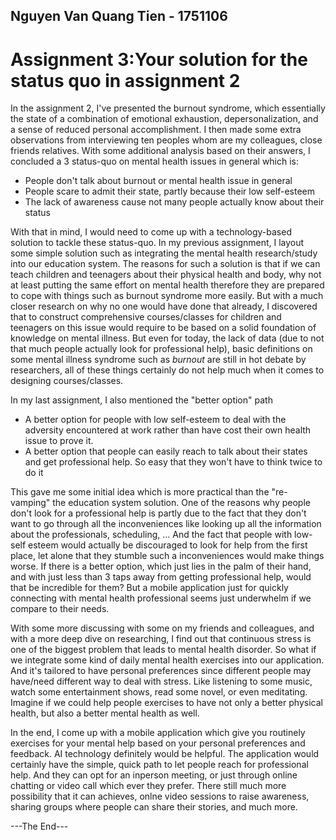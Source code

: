 ## Nguyen Van Quang Tien - 1751106

# Assignment 3:Your solution for the status quo in assignment 2

In the assignment 2, I've presented the burnout syndrome, which essentially the state of a combination of emotional exhaustion, depersonalization, and a sense of reduced personal accomplishment. I then made some extra observations from interviewing ten peoples whom are my colleagues, close friends relatives. With some additional analysis based on their answers, I concluded a 3 status-quo on mental health issues in general which is:
- People don't talk about burnout or mental health issue in general
- People scare to admit their state, partly because their low self-esteem
- The lack of awareness cause not many people actually know about their status

With that in mind, I would need to come up with a technology-based solution to tackle these status-quo. In my previous assignment, I layout some simple solution such as integrating the mental health research/study into our education system. The reasons for such a solution is that if we can teach children and teenagers about their physical health and body, why not at least putting the same effort on mental health therefore they are prepared to cope with things such as burnout syndrome more easily. But with a much closer research on why no one would have done that already, I discovered that to construct comprehensive courses/classes for children and teenagers on this issue would require to be based on a solid foundation of knowledge on mental illness. But even for today, the lack of data (due to not that much people actually look for professional help), basic definitions on some mental illness syndrome such as *burnout* are still in hot debate by researchers, all of these things certainly do not help much when it comes to designing courses/classes.

In my last assignment, I also mentioned the "better option" path 
- A better option for people with low self-esteem to deal with the adversity encountered at work rather than have cost their own health issue to prove it.
- A better option that people can easily reach to talk about their states and get professional help. So easy that they won't have to think twice to do it  

This gave me some initial idea which is more practical than the "re-vamping" the education system solution. One of the reasons why people don't look for a professional help is partly due to the fact that they don't want to go through all the inconveniences like looking up all the information about the professionals, scheduling, ... And the fact that people with low-self esteem would actually be discouraged to look for help from the first place, let alone that they stumble such a inconveniences would make things worse. If there is a better option, which just lies in the palm of their hand, and with just less than 3 taps away from getting professional help, would that be incredible for them? But a mobile application just for quickly connecting with mental health professional seems just underwhelm if we compare to their needs. 

With some more discussing with some on my friends and colleagues, and with a more deep dive on researching, I find out that continuous stress is one of the biggest problem that leads to mental health disorder. So what if we integrate some kind of daily mental health exercises into our application. And it's tailored to have personal preferences since different people may have/need different way to deal with stress. Like listening to some music, watch some entertainment shows, read some novel, or even meditating. Imagine if we could help people exercises to have not only a better physical health, but also a better mental health as well. 

In the end, I come up with a mobile application which give you routinely exercises for your mental help based on your personal preferences and feedback. AI technology definitely would be helpful. The application would certainly have the simple, quick path to let people reach for professional help. And they can opt for an inperson meeting, or just through online chatting or video call which ever they prefer. There still much more possibility that it can achieves, onlne video sessions to raise awareness, sharing groups where people can share their stories, and much more.


---The End---


